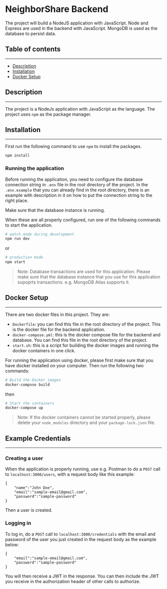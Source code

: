 # NeighborShare Backend

The project will build a NodeJS application with JavaScript. Node and Express are used in the backend with JavaScript. MongoDB is used as the database to persist data.

## Table of contents

---
- [Description](#description)
- [Installation](#installation)
- [Docker Setup](#docker-setup)


## Description

---
The project is a NodeJs application with JavaScript as the language. The project uses ```npm``` as the package manager.


## Installation

---
First run the following command to use ```npm``` to install the packages.
```bash
npm install
```

### Running the application
Before running the application, you need to configure the database connection string in ```.env``` file in the root directory of the project. In the ```.env.example``` that you can already find in the root directory, there is an example with description in it on how to put the connection string to the right place. 

Make sure that the database instance is running. 

When these are all properly configured, run one of the following commands to start the application.

```bash
# watch mode during development
npm run dev
```
or
```bash
# production mode
npm start
```
>Note: Database transactions are used for this application. Please make sure that the database instance that you use for this application supoprts transactions. e.g. MongoDB Atlas supports it. 


## Docker Setup

---
There are two docker files in this project. They are:
- ```Dockerfile```: you can find this file in the root directory of the project. This is the docker file for the backend application.
- ```docker-compose.yml```: this is the docker compose file for the backend and database. You can find this file in the root directory of the project. 
- ```start.sh```: this is a script for building the docker images and running the docker containers in one click. 

For running the application using docker, please first make sure that you have docker installed on your computer. Then run the following two commands:

```bash
# Build the Docker images
docker-compose build
```
then 
```bash
# Start the containers
docker-compose up
```
>Note: If the docker containers cannot be started properly, please delete your ```node_modules``` directory and your ```package-lock.json``` file.


## Example Credentials

--- 

### Creating a user
When the application is properly running, use e.g. Postman to do a ```POST``` call to ```localhost:3000/users```, with a request body like this example:

```
{
    "name":"John Doe",
    "email":"sample-email@gmail.com",
    "password":"sample-password"
}
```

Then a user is created. 

### Logging in

To log in, do a ```POST``` call to ```localhost:3000/credentials``` with the email and password of the user you just created in the request body as the example below:

```
{
    "email":"sample-email@gmail.com",
    "password":"sample-password"
}
```

You will then receive a JWT in the response. You can then include the JWT you receive in the authorization header of other calls to authorize. 



